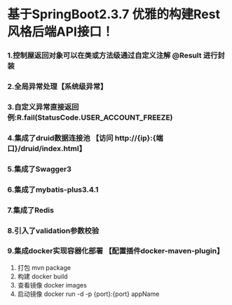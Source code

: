 # 基于SpringBoot2.3.7 优雅的构建Rest风格后端API接口！

### 1.控制屋返回对象可以在类或方法级通过自定义注解 @Result 进行封装 

### 2.全局异常处理【系统级异常】

### 3.自定义异常直接返回 例:R.fail(StatusCode.USER_ACCOUNT_FREEZE)

### 4.集成了druid数据连接池 【访问 http://{ip}:{端口}/druid/index.html】

### 5.集成了Swagger3

### 6.集成了mybatis-plus3.4.1

### 7.集成了Redis

### 8.引入了validation参数校验

### 9.集成docker实现容器化部署 【配置插件docker-maven-plugin】
1. 打包 mvn package
2. 构建 docker build
3. 查看镜像 docker images
4. 启动镜像 docker run -d -p {port}:{port} appName 
